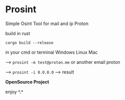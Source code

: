 # Prosint
Simple Osint Tool for mail and ip Proton

build in rust

``cargo build --release``

in your cmd or terminal Windows Linux Mac

--> ``prosint -m test@proton.me`` or another email proton

--> ``prosint -i 0.0.0.0`` --> result 

**OpenSource Project**

enjoy **^.^**
                                   
